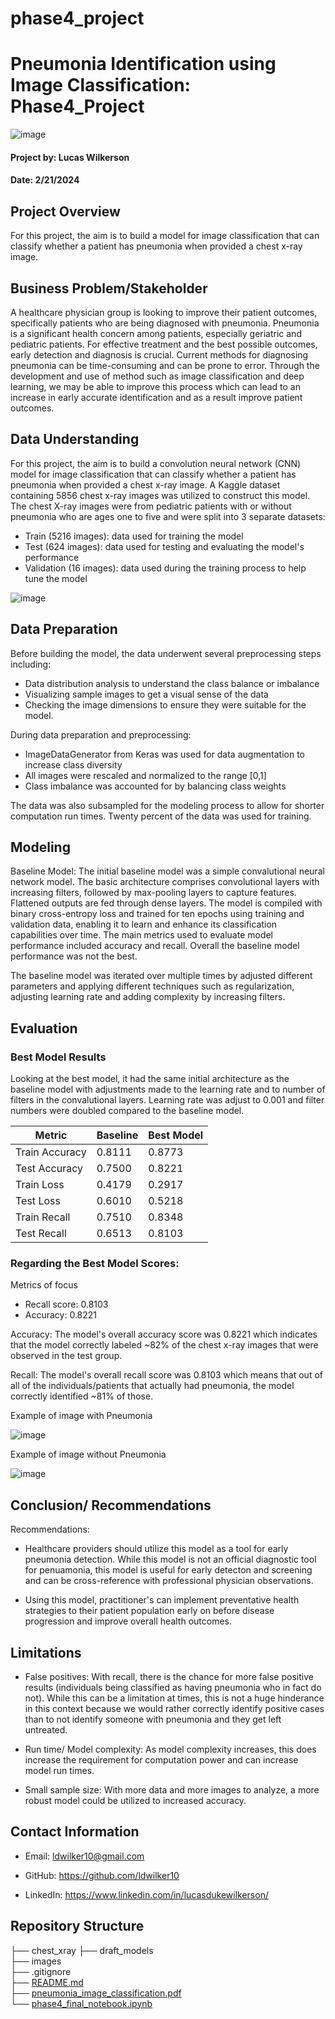 # phase4_project
# Pneumonia Identification using Image Classification: Phase4_Project

![image](https://github.com/ldwilker10/phase4_project/blob/main/images/dr_lungs_image.jpeg)


#### Project by: Lucas Wilkerson
#### Date: 2/21/2024 

## Project Overview
For this project, the aim is to build a model for image classification that can classify whether a patient has pneumonia when provided a chest x-ray image. 

## Business Problem/Stakeholder
A healthcare physician group is looking to improve their patient outcomes, specifically patients who are being diagnosed with pneumonia. Pneumonia is a significant health concern among patients, especially geriatric and pediatric patients. For effective treatment and the best possible outcomes, early detection and diagnosis is crucial. Current methods for diagnosing pneumonia can be time-consuming and can be prone to error. Through the development and use of method such as image classification and deep learning, we may be able to improve this process which can lead to an increase in early accurate identification and as a result improve patient outcomes.

## Data Understanding 

For this project, the aim is to build a convolution neural network (CNN)  model for image classification that can classify whether a patient has pneumonia when provided a chest x-ray image. A Kaggle dataset containing 5856 chest x-ray images was utilized to construct this model. The chest X-ray images were from pediatric patients with or without pneumonia who are ages one to five and were split into 3 separate datasets: 

- Train (5216 images): data used for training the model
- Test (624 images): data used for testing and evaluating the model's performance 
- Validation (16 images): data used during the training process to help tune the model

![image](https://github.com/ldwilker10/phase4_project/blob/main/images/train_set_distribution.png)

## Data Preparation 

Before building the model, the data underwent several preprocessing steps including:
- Data distribution analysis to understand the class balance or imbalance
- Visualizing sample images to get a visual sense of the data
- Checking the image dimensions to ensure they were suitable for the model.

During data preparation and preprocessing: 
- ImageDataGenerator from Keras was used for data augmentation to increase class diversity
- All images were rescaled and normalized to the range [0,1]
- Class imbalance was accounted for by balancing class weights

The data was also subsampled for the modeling process to allow for shorter computation run times. Twenty percent of the data was used for training. 



## Modeling 

Baseline Model: The initial baseline model was a simple convalutional neural network model. The basic architecture comprises convolutional layers with increasing filters, followed by max-pooling layers to capture features. Flattened outputs are fed through dense layers. The model is compiled with binary cross-entropy loss and trained for ten epochs using training and validation data, enabling it to learn and enhance its classification capabilities over time. The main metrics used to evaluate model performance included accuracy and recall. Overall the baseline model performance was not the best. 

The baseline model was iterated over multiple times by adjusted different parameters and applying different techniques such as regularization, adjusting learning rate and adding complexity by increasing filters. 


## Evaluation
### Best Model Results 

Looking at the best model, it had the same initial architecture as the baseline model with adjustments made to the learning rate and to number of filters in the convalutional layers. Learning rate was adjust to 0.001 and filter numbers were doubled compared to the baseline model. 


| Metric                  | Baseline                          | Best Model                        |
|-------------------------|-----------------------------------|-----------------------------------|
| Train Accuracy          | 0.8111                            | 0.8773                            |
| Test Accuracy           | 0.7500                            | 0.8221                            |
| Train Loss              | 0.4179                            | 0.2917                            |
| Test Loss               | 0.6010                            | 0.5218                            |
| Train Recall            | 0.7510                            | 0.8348                            |
| Test Recall             | 0.6513                            | 0.8103                            |


### Regarding the Best Model Scores:

Metrics of focus
- Recall score: 0.8103
- Accuracy: 0.8221

Accuracy: The model's overall accuracy score was 0.8221 which indicates that the model correctly labeled ~82% of the chest x-ray images that were observed in the test group.

Recall: The model's overall recall score was 0.8103 which means that out of all of the individuals/patients that actually had pneumonia, the model correctly identified ~81% of those.
 
Example of image with Pneumonia

![image](https://github.com/ldwilker10/phase4_project/blob/main/images/pne_image.png)

Example of image without Pneumonia

![image](https://github.com/ldwilker10/phase4_project/blob/main/images/no_pne_image.png)


## Conclusion/ Recommendations 


Recommendations: 

- Healthcare providers should utilize this model as a tool for early pneumonia detection. While this model is not an official diagnostic tool for penuamonia, this model is useful for early detecton and screening and can be cross-reference with professional physician observations.  

- Using this model, practitioner's can implement preventative health strategies to their patient population early on before disease progression and improve overall health outcomes. 


## Limitations

- False positives: With recall, there is the chance for more false positive results (individuals being classified as having pneumonia who in fact do not). While this can be a limitation at times, this is not a huge hinderance in this context because we would rather correctly identify positive cases than to not identify someone with pneumonia and they get left untreated. 

- Run time/ Model complexity: As model complexity increases, this does increase the requirement for computation power and can increase model run times. 

- Small sample size: With more data and more images to analyze, a more robust model could be utilized to increased accuracy.

## Contact Information

- Email: ldwilker10@gmail.com

- GitHub: https://github.com/ldwilker10

- LinkedIn: https://www.linkedin.com/in/lucasdukewilkerson/ 

## Repository Structure

├── chest_xray                                                                                                                                 ├── draft_models     
├── images   
├── .gitignore                                                                                                                   
├── [README.md](https://github.com/ldwilker10/phase4_project/blob/main/README.md)                                          
├── [pneumonia_image_classification.pdf](link)       
└── [phase4_final_notebook.ipynb](link)  
